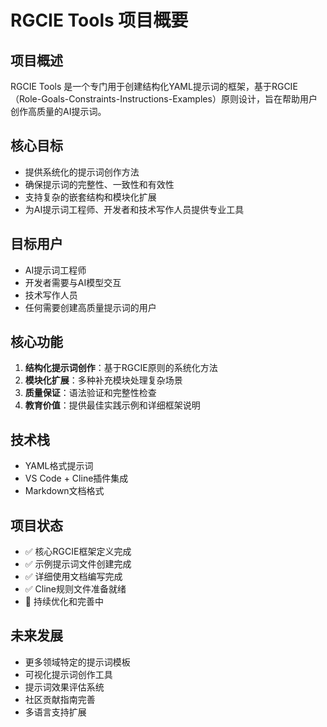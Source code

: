 # RGCIE Tools 项目概要

## 项目概述
RGCIE Tools 是一个专门用于创建结构化YAML提示词的框架，基于RGCIE（Role-Goals-Constraints-Instructions-Examples）原则设计，旨在帮助用户创作高质量的AI提示词。

## 核心目标
- 提供系统化的提示词创作方法
- 确保提示词的完整性、一致性和有效性
- 支持复杂的嵌套结构和模块化扩展
- 为AI提示词工程师、开发者和技术写作人员提供专业工具

## 目标用户
- AI提示词工程师
- 开发者需要与AI模型交互
- 技术写作人员
- 任何需要创建高质量提示词的用户

## 核心功能
1. **结构化提示词创作**：基于RGCIE原则的系统化方法
2. **模块化扩展**：多种补充模块处理复杂场景
3. **质量保证**：语法验证和完整性检查
4. **教育价值**：提供最佳实践示例和详细框架说明

## 技术栈
- YAML格式提示词
- VS Code + Cline插件集成
- Markdown文档格式

## 项目状态
- ✅ 核心RGCIE框架定义完成
- ✅ 示例提示词文件创建完成
- ✅ 详细使用文档编写完成
- ✅ Cline规则文件准备就绪
- 🔄 持续优化和完善中

## 未来发展
- 更多领域特定的提示词模板
- 可视化提示词创作工具
- 提示词效果评估系统
- 社区贡献指南完善
- 多语言支持扩展
